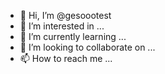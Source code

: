 - 👋 Hi, I’m @gesoootest
- 👀 I’m interested in ...
- 🌱 I’m currently learning ...
- 💞️ I’m looking to collaborate on ...
- 📫 How to reach me ...

<!---
gesoootest/gesoootest is a ✨ special ✨ repository because its `README.md` (this file) appears on your GitHub profile.
You can click the Preview link to take a look at your changes.
--->

